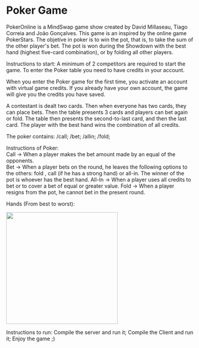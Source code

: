 # Poker Game
PokerOnline is a MindSwap game show created by David Millaseau, Tiago Correia and João Gonçalves. This game is an inspired by the online game PokerStars.
The objetive in poker is to win the pot, that is, to take the sum of the other player's bet.
The pot is won during the Showdown with the best hand (highest five-card combination), or by folding all other players.

Instructions to start:
A minimum of 2 competitors are required to start the game.
To enter the Poker table you need to have credits in your account.

When you enter the Poker game for the first time, you activate an account with virtual game credits.
If you already have your own account, the game will give you the credits you have saved.

A contestant is dealt two cards. Then when everyone has two cards, they can place bets.
Then the table presents 3 cards and players can bet again or fold.
The table then presents the second-to-last card, and then the last card.
The player with the best hand wins the combination of all credits.

The poker contains:
/call;
/bet;
/allin;
/fold;

Instructions of Poker:<br />
Call -> When a player makes the bet amount made by an equal of the opponents.<br />
Bet -> When a player bets on the round, he leaves the following options to the others: fold , call (if he has a strong hand) or all-in. The winner of the pot is whoever has the best hand.
All-In -> When a player uses all credits to bet or to cover a bet of equal or greater value.
Fold -> When a player resigns from the pot, he cannot bet in the present round.

Hands (From best to worst):
<div align="left">
<img src="https://user-images.githubusercontent.com/97889790/155700493-2b522a7f-4604-4350-a318-d514cf7724aa.png" width="300px" />
</div>


Instructions to run:
Compile the server and run it;
Compile the Client and run it;
Enjoy the game ;) 
